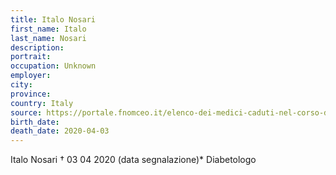```yaml
---
title: Italo Nosari
first_name: Italo
last_name: Nosari
description: 
portrait: 
occupation: Unknown
employer: 
city: 
province: 
country: Italy
source: https://portale.fnomceo.it/elenco-dei-medici-caduti-nel-corso-dellepidemia-di-covid-19/
birth_date: 
death_date: 2020-04-03
---
```


Italo Nosari † 03 04 2020 (data segnalazione)*
Diabetologo